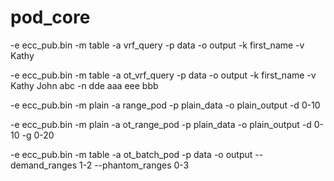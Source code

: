 # pod_core

-e ecc_pub.bin -m table -a vrf_query -p data -o output -k first_name -v Kathy

-e ecc_pub.bin -m table -a ot_vrf_query -p data -o output -k first_name -v Kathy John abc -n dde aaa eee bbb

-e ecc_pub.bin -m plain -a range_pod -p plain_data -o plain_output -d 0-10

-e ecc_pub.bin -m plain -a ot_range_pod -p plain_data -o plain_output -d 0-10 -g 0-20

-e ecc_pub.bin -m table -a ot_batch_pod -p data -o output --demand_ranges 1-2 --phantom_ranges 0-3
